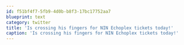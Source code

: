 ```yaml
---
id: f51bf4f7-5fb9-4d0b-b8f3-17bc17752aa7
blueprint: text
category: twitter
title: 'Is crossing his fingers for NIN Echoplex tickets today!'
caption: 'Is crossing his fingers for NIN Echoplex tickets today!'
---
```

